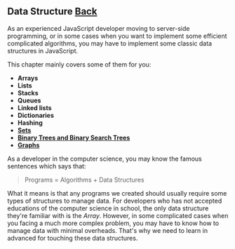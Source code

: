 ## Data Structure [Back](./../JavaScript.md)

As an experienced JavaScript developer moving to server-side programming, or in some cases when you want to implement some efficient complicated algorithms, you may have to implement some classic data structures in JavaScript.

This chapter mainly covers some of them for you:

- **Arrays**
- **Lists**
- **Stacks**
- **Queues**
- **Linked lists**
- **Dictionaries**
- **Hashing**
- [**Sets**](./sets/sets.md)
- [**Binary Trees and Binary Search Trees**](./bt_bst/bt_bst.md)
- [**Graphs**](./graphs/graphs.md)

As a developer in the computer science, you may know the famous sentences which says that:

> Programs = Algorithms + Data Structures

What it means is that any programs we created should usually require some types of structures to manage data. For developers who has not accepted educations of the computer science in school, the only data structure they're familiar with is the *Array*. However, in some complicated cases when you facing a much more complex problem, you may have to know how to manage data with minimal overheads. That's why we need to learn in advanced for touching these data structures.